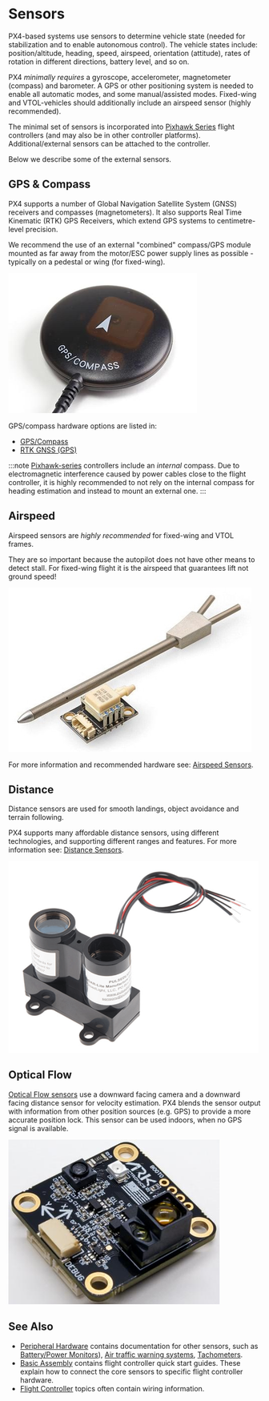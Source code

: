 # Sensors

PX4-based systems use sensors to determine vehicle state (needed for stabilization and to enable autonomous control). The vehicle states include: position/altitude, heading, speed, airspeed, orientation (attitude), rates of rotation in different directions, battery level, and so on.

PX4 *minimally requires* a gyroscope, accelerometer, magnetometer (compass) and barometer. A GPS or other positioning system is needed to enable all automatic modes, and some manual/assisted modes. Fixed-wing and VTOL-vehicles should additionally include an airspeed sensor (highly recommended).

The minimal set of sensors is incorporated into [Pixhawk Series](../flight_controller/pixhawk_series.md) flight controllers (and may also be in other controller platforms). Additional/external sensors can be attached to the controller.

Below we describe some of the external sensors.
<a id="gps_compass"></a>

## GPS & Compass

PX4 supports a number of Global Navigation Satellite System (GNSS) receivers and compasses (magnetometers). It also supports Real Time Kinematic (RTK) GPS Receivers, which extend GPS systems to centimetre-level precision.

We recommend the use of an external "combined" compass/GPS module mounted as far away from the motor/ESC power supply lines as possible - typically on a pedestal or wing (for fixed-wing).

![GPS + Compass](../../assets/hardware/gps/gps_compass.jpg)

GPS/compass hardware options are listed in:
- [GPS/Compass](../gps_compass/README.md)
- [RTK GNSS (GPS)](../gps_compass/rtk_gps.md)

:::note
[Pixhawk-series](../flight_controller/pixhawk_series.md) controllers include an *internal* compass. Due to electromagnetic interference caused by power cables close to the flight controller, it is highly recommended to not rely on the internal compass for heading estimation and instead to mount an external one. :::

## Airspeed

Airspeed sensors are *highly recommended* for fixed-wing and VTOL frames.

They are so important because the autopilot does not have other means to detect stall. For fixed-wing flight it is the airspeed that guarantees lift not ground speed!

![Digital airspeed sensor](../../assets/hardware/sensors/airspeed/digital_airspeed_sensor.jpg)

For more information and recommended hardware see: [Airspeed Sensors](../sensor/airspeed.md).

## Distance

Distance sensors are used for smooth landings, object avoidance and terrain following.

PX4 supports many affordable distance sensors, using different technologies, and supporting different ranges and features. For more information see: [Distance Sensors](../sensor/rangefinders.md).

<img src="../../assets/hardware/sensors/lidar_lite/lidar_lite_1.png" title="lidar_lite_1" width="500px" />

## Optical Flow

[Optical Flow sensors](../sensor/optical_flow.md) use a downward facing camera and a downward facing distance sensor for velocity estimation. PX4 blends the sensor output with information from other position sources (e.g. GPS) to provide a more accurate position lock. This sensor can be used indoors, when no GPS signal is available.

![Image of ARK Flow optical flow sensor](../../assets/hardware/sensors/optical_flow/ark_flow.jpg)


## See Also

- [Peripheral Hardware](../peripherals/README.md) contains documentation for other sensors, such as [Battery/Power Monitors](../power_module/README.md)), [Air traffic warning systems](../peripherals/adsb_flarm.md), [Tachometers](../sensor/tachometers.md).
- [Basic Assembly](../assembly/README.md) contains flight controller quick start guides. These explain how to connect the core sensors to specific flight controller hardware.
- [Flight Controller](../flight_controller/README.md) topics often contain wiring information.
